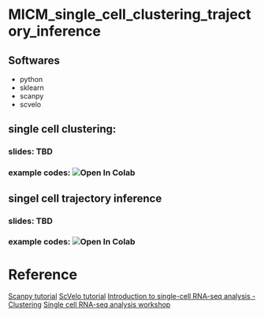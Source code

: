 # MICM_single_cell_clustering_trajectory_inference

## Softwares
- python
- sklearn
- scanpy
- scvelo

## single cell clustering:

### slides: TBD
### example codes: ![Open In Colab](https://colab.research.google.com/drive/1cDKPX-v4j8oP3Lq-mYDs4qFflhDASmnW?usp=sharing)

## singel cell trajectory inference
### slides: TBD
### example codes: ![Open In Colab](https://colab.research.google.com/drive/1Zg3IQPqhHOwPT8rN6XwjaNy3004jKy_z?usp=sharing)

# Reference

[Scanpy tutorial](https://scanpy.readthedocs.io/en/stable/tutorials.html)
[ScVelo tutorial](https://scvelo.readthedocs.io/VelocityBasics/)
[Introduction to single-cell RNA-seq analysis - Clustering](https://bioinformatics-core-shared-training.github.io/cruk-summer-school-2021/scRNAseq/Slides/clusteringSlides.html#1)
[Single cell RNA-seq analysis workshop](https://nbisweden.github.io/workshop-scRNAseq/labs/compiled/scanpy/scanpy_04_clustering.html)
